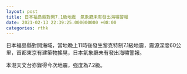 ```yaml
---
layout: post
title: 日本福島縣對開7.1級地震　氣象廳未有發出海嘯警報
date: 2021-02-13 22:39:25.000000000 +08:00
categories: rthk
---
```


日本福島縣對開海域，當地晚上11時後發生黎克特制7.1級地震，震源深度60公里，首都東京有建築物搖晃，日本氣象廳未有發出海嘯警報。

本港天文台亦錄得今次地震，強度為7.2級。
